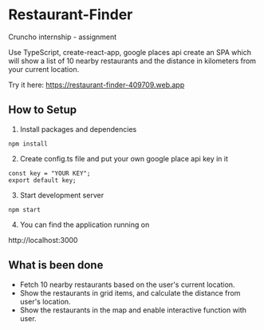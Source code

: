 # Restaurant-Finder
Cruncho internship - assignment  

Use TypeScript, create-react-app, google places api create an SPA which will show a list of 10 nearby restaurants and the distance in kilometers from your current location.  

Try it here: https://restaurant-finder-409709.web.app

## How to Setup

1. Install packages and dependencies

```
npm install
```

2. Create config.ts file and put your own google place api key in it

```
const key = "YOUR KEY";
export default key;
```

3. Start development server

```
npm start
```

4. You can find the application running on

http://localhost:3000

## What is been done

- Fetch 10 nearby restaurants based on the user's current location.
- Show the restaurants in grid items, and calculate the distance from user's location.
- Show the restaurants in the map and enable interactive function with user.
